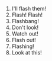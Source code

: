 1. I'll flash them!
2. Flash! Flash!
3. Flashbang!
4. Don't look!
5. Watch out!
6. Flash out!
7. Flashing!
8. Look at this!